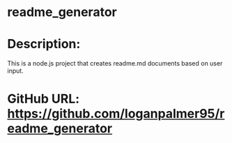 # readme_generator

# Description:
This is a node.js project that creates readme.md documents based on user input.

# GitHub URL: https://github.com/loganpalmer95/readme_generator